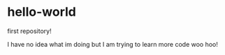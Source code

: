 # hello-world
first repository! 

I have no idea what im doing but I am trying to learn more code 
woo hoo! 
